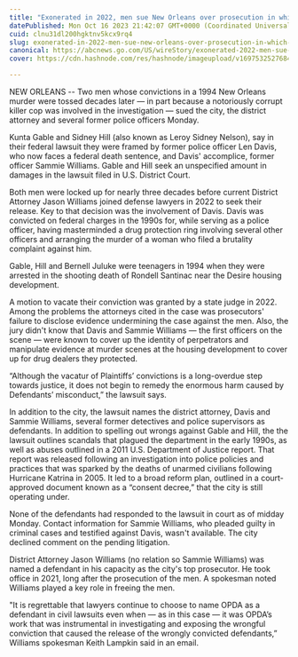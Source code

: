 ```yaml
---
title: "Exonerated in 2022, men sue New Orleans over prosecution in which killer cop Len Davis played a role"
datePublished: Mon Oct 16 2023 21:42:07 GMT+0000 (Coordinated Universal Time)
cuid: clnu31dl200hgktnv5kcx9rq4
slug: exonerated-in-2022-men-sue-new-orleans-over-prosecution-in-which-killer-cop-len-davis-played-a-role
canonical: https://abcnews.go.com/US/wireStory/exonerated-2022-men-sue-new-orleans-prosecution-killer-104020373
cover: https://cdn.hashnode.com/res/hashnode/imageupload/v1697532527684/bc258954-31d9-4d03-841e-46df233c3036.jpeg

---
```


NEW ORLEANS -- Two men whose convictions in a 1994 New Orleans murder were tossed decades later — in part because a notoriously corrupt killer cop was involved in the investigation — sued the city, the district attorney and several former police officers Monday.

Kunta Gable and Sidney Hill (also known as Leroy Sidney Nelson), say in their federal lawsuit they were framed by former police officer Len Davis, who now faces a federal death sentence, and Davis' accomplice, former officer Sammie Williams. Gable and Hill seek an unspecified amount in damages in the lawsuit filed in U.S. District Court.

Both men were locked up for nearly three decades before current District Attorney Jason Williams joined defense lawyers in 2022 to seek their release. Key to that decision was the involvement of Davis. Davis was convicted on federal charges in the 1990s for, while serving as a police officer, having masterminded a drug protection ring involving several other officers and arranging the murder of a woman who filed a brutality complaint against him.

Gable, Hill and Bernell Juluke were teenagers in 1994 when they were arrested in the shooting death of Rondell Santinac near the Desire housing development.

A motion to vacate their conviction was granted by a state judge in 2022. Among the problems the attorneys cited in the case was prosecutors' failure to disclose evidence undermining the case against the men. Also, the jury didn't know that Davis and Sammie Williams — the first officers on the scene — were known to cover up the identity of perpetrators and manipulate evidence at murder scenes at the housing development to cover up for drug dealers they protected.

“Although the vacatur of Plaintiffs’ convictions is a long-overdue step towards justice, it does not begin to remedy the enormous harm caused by Defendants’ misconduct,” the lawsuit says.

In addition to the city, the lawsuit names the district attorney, Davis and Sammie Williams, several former detectives and police supervisors as defendants. In addition to spelling out wrongs against Gable and Hill, the the lawsuit outlines scandals that plagued the department in the early 1990s, as well as abuses outlined in a 2011 U.S. Department of Justice report. That report was released following an investigation into police policies and practices that was sparked by the deaths of unarmed civilians following Hurricane Katrina in 2005. It led to a broad reform plan, outlined in a court-approved document known as a “consent decree,” that the city is still operating under.

None of the defendants had responded to the lawsuit in court as of midday Monday. Contact information for Sammie Williams, who pleaded guilty in criminal cases and testified against Davis, wasn't available. The city declined comment on the pending litigation.

District Attorney Jason Williams (no relation so Sammie Williams) was named a defendant in his capacity as the city's top prosecutor. He took office in 2021, long after the prosecution of the men. A spokesman noted Williams played a key role in freeing the men.

"It is regrettable that lawyers continue to choose to name OPDA as a defendant in civil lawsuits even when — as in this case — it was OPDA’s work that was instrumental in investigating and exposing the wrongful conviction that caused the release of the wrongly convicted defendants,” Williams spokesman Keith Lampkin said in an email.
